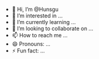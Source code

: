 - 👋 Hi, I’m @Hunsgu
- 👀 I’m interested in ...
- 🌱 I’m currently learning ...
- 💞️ I’m looking to collaborate on ...
- 📫 How to reach me ...
- 😄 Pronouns: ...
- ⚡ Fun fact: ...

<!---
Hunsgu/Hunsgu is a ✨ special ✨ repository because its `README.md` (this file) appears on your GitHub profile.
You can click the Preview link to take a look at your changes.
--->
